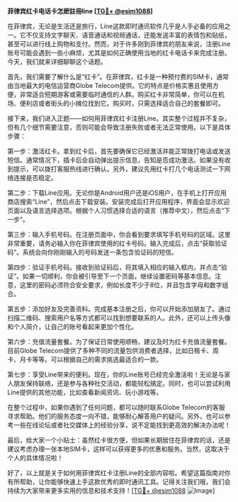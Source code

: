 **菲律宾红卡电话卡怎麽註冊line [[TG💪+ @esim1088](https://t.me/s/esim1088)]**

在菲律宾，无论是生活还是旅行，Line这款即时通讯软件几乎是人手必备的应用之一。它不仅支持文字聊天、语音通话和视频通话，还能发送丰富的表情包和贴纸，甚至可以进行线上购物和支付。然而，对于许多刚到菲律宾的朋友来说，注册Line账号可能会遇到一些小麻烦，尤其是如何正确使用当地的红卡电话卡来完成注册。今天，我们就来详细聊聊这个话题。

首先，我们需要了解什么是“红卡”。在菲律宾，红卡是一种预付费的SIM卡，通常由当地最大的电信运营商Globe Telecom提供。它的特点是价格实惠且使用方便，非常适合短期游客或需要临时通信的人群。购买红卡非常简单，你可以在机场、便利店或者街头的小摊位找到它。购买时，只需选择适合自己的套餐即可。

接下来，我们进入正题——如何用菲律宾红卡注册Line。其实整个过程并不复杂，但有几个细节需要注意，否则可能会导致注册失败或者无法正常使用。以下是具体步骤：

第一步：激活红卡。拿到红卡后，首先要确保它已经激活并能正常拨打电话或发送短信。通常情况下，插卡后会自动弹出提示信息，告知是否成功激活。如果没有收到提示，可以拨打客服热线进行确认。另外，建议先用红卡打几个电话测试一下网络连接是否稳定。

第二步：下载Line应用。无论你是Android用户还是iOS用户，在手机上打开应用商店搜索“Line”，然后点击下载安装。安装完成后打开应用程序，界面会显示欢迎页面以及语言选择选项。根据个人习惯选择合适的语言（推荐中文），然后点击“下一步”。

第三步：输入手机号码。在注册页面中，你会看到要求填写手机号码的区域。这里非常重要，请务必输入你在菲律宾使用的红卡号码。输入完成后，点击“获取验证码”。系统会向你刚刚输入的号码发送一条包含验证码的短信。

第四步：验证手机号码。接收到验证码后，将其填入相应的输入框内，并点击“验证”。如果一切顺利，你会被引导至下一个页面，继续设置密码等基本信息。注意，这里的密码必须符合安全要求，例如长度不少于8位，并且包含字母和数字组合。

第五步：添加好友及完善资料。完成基本注册之后，你可以开始添加朋友了。通过扫描二维码、搜索用户名等方式都可以找到想要联系的人。此外，还可以上传头像和个人简介，让自己的账号看起来更加个性化。

第六步：充值流量套餐。为了保证日常使用顺畅，建议及时为红卡充值流量套餐。目前Globe Telecom提供了多种不同的流量包供消费者选择，比如日租卡、周卡、月卡等等。可以根据自己的需求挑选最适合的一款。

第七步：享受Line带来的便利。现在，你的Line账号已经完全激活啦！无论是与家人朋友保持联络，还是参与各种社交活动，都能轻松搞定。同时，也可以尝试利用Line提供的其他功能，比如查看新闻资讯、玩小游戏等。

在整个过程中，如果你遇到了任何问题，都可以随时联系Globe Telecom的客服寻求帮助。他们的服务态度一向不错，能够耐心解答用户的疑问。另外，也可以参考一些在线论坛或者社交媒体上的经验分享，说不定能找到更高效的解决办法呢！

最后，给大家一个小贴士：虽然红卡很方便，但如果长期居住在菲律宾的话，还是建议考虑办理一张本地SIM卡，这样可以获得更多的优惠和服务。当然，这取决于个人的具体情况啦！

好了，以上就是关于如何用菲律宾红卡注册Line的全部内容啦。希望这篇指南对你有所帮助，让你能够快速上手这款优秀的即时通讯工具。记得关注我们哦，我们会持续为大家带来更多实用的信息和技术支持！[[TG💪+ @esim1088](https://t.me/s/esim1088) ![Image](https://i.postimg.cc/4NQfJmqS/Snipaste-2025-05-13-00-14-12.png)]
